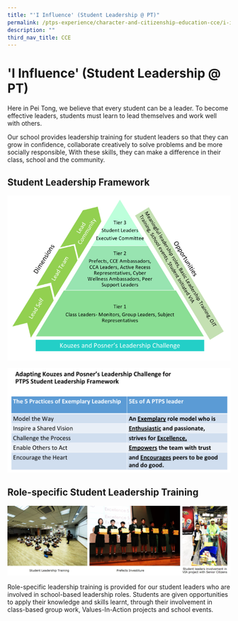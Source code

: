 ```yaml
---
title: "'I Influence' (Student Leadership @ PT)"
permalink: /ptps-experience/character-and-citizenship-education-cce/i-influence-student-leadership-at-pt/
description: ""
third_nav_title: CCE
---
```



# 'I Influence' (Student Leadership @ PT)


Here in Pei Tong, we believe that every student can be a leader. To become effective leaders, students must learn to lead themselves and work well with others.  

  

Our school provides leadership training for student leaders so that they can grow in confidence, collaborate creatively to solve problems and be more socially responsible, With these skills, they can make a difference in their class, school and the community.

## Student Leadership Framework

![](/images/PTPS%20Experience/student%20leadership%20framework.png)

![](/images/PTPS%20Experience/leadership%20challenge2.png)

## Role-specific Student Leadership Training

![](/images/PTPS%20Experience/Student%20leadership%203.jpg)

Role-specific leadership training is provided for our student leaders who are involved in school-based leadership roles. Students are given opportunities to apply their knowledge and skills learnt, through their involvement in class-based group work, Values-In-Action projects and school events.